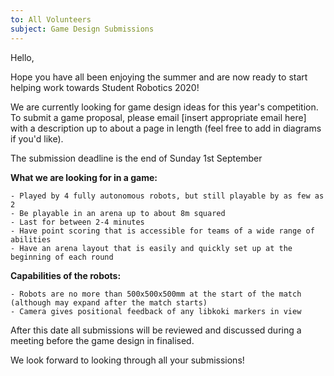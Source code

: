 ```yaml
---
to: All Volunteers
subject: Game Design Submissions
---
```


Hello,

Hope you have all been enjoying the summer and are now ready to start helping work towards Student Robotics 2020!

We are currently looking for game design ideas for this year's competition. To submit a game proposal, please email [insert appropriate email here] with a description up to about a page in length (feel free to add in diagrams if you'd like).

The submission deadline is the end of Sunday 1st September

**What we are looking for in a game:**

    - Played by 4 fully autonomous robots, but still playable by as few as 2
    - Be playable in an arena up to about 8m squared
    - Last for between 2-4 minutes
    - Have point scoring that is accessible for teams of a wide range of abilities 
    - Have an arena layout that is easily and quickly set up at the beginning of each round

**Capabilities of the robots:**

    - Robots are no more than 500x500x500mm at the start of the match (although may expand after the match starts)
    - Camera gives positional feedback of any libkoki markers in view


After this date all submissions will be reviewed and discussed during a meeting before the game design in finalised.

We look forward to looking through all your submissions!
